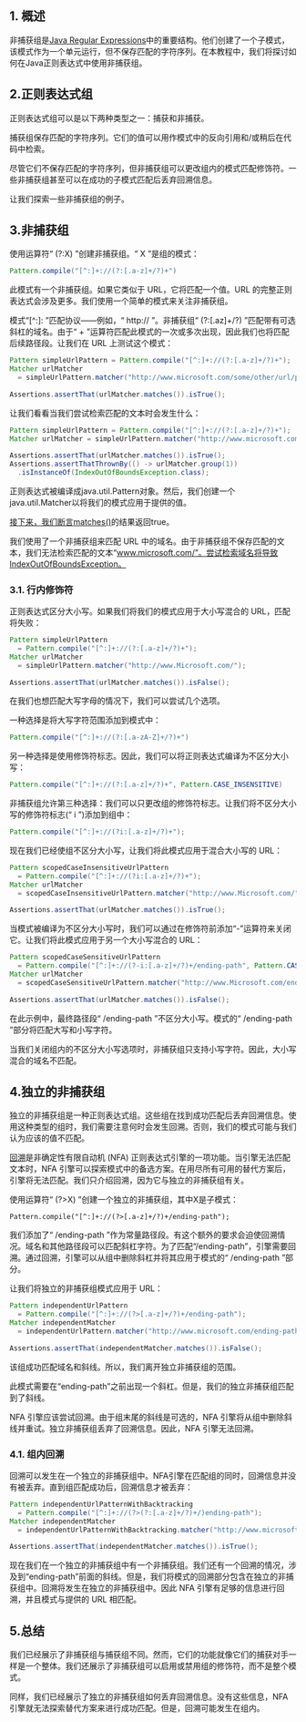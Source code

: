 ## 1. 概述

非捕获组是[Java Regular Expressions](https://www.baeldung.com/regular-expressions-java)中的重要结构。他们创建了一个子模式，该模式作为一个单元运行，但不保存匹配的字符序列。在本教程中，我们将探讨如何在Java正则表达式中使用非捕获组。

## 2.正则表达式组

正则表达式组可以是以下两种类型之一：捕获和非捕获。

捕获组保存匹配的字符序列。它们的值可以用作模式中的反向引用和/或稍后在代码中检索。

尽管它们不保存匹配的字符序列，但非捕获组可以更改组内的模式匹配修饰符。一些非捕获组甚至可以在成功的子模式匹配后丢弃回溯信息。

让我们探索一些非捕获组的例子。

## 3.非捕获组

使用运算符“ (?:X) ”创建非捕获组。“ X ”是组的模式：

```java
Pattern.compile("[^:]+://(?:[.a-z]+/?)+")
```

此模式有一个非捕获组。如果它类似于 URL，它将匹配一个值。URL 的完整正则表达式会涉及更多。我们使用一个简单的模式来关注非捕获组。

模式“[^:]: ”匹配协议——例如，“ http:// ”。非捕获组“ (?:[.az]+/?) ”匹配带有可选斜杠的域名。由于“ + ”运算符匹配此模式的一次或多次出现，因此我们也将匹配后续路径段。让我们在 URL 上测试这个模式：

```java
Pattern simpleUrlPattern = Pattern.compile("[^:]+://(?:[.a-z]+/?)+");
Matcher urlMatcher
  = simpleUrlPattern.matcher("http://www.microsoft.com/some/other/url/path");
    
Assertions.assertThat(urlMatcher.matches()).isTrue();

```

让我们看看当我们尝试检索匹配的文本时会发生什么：

```java
Pattern simpleUrlPattern = Pattern.compile("[^:]+://(?:[.a-z]+/?)+");
Matcher urlMatcher = simpleUrlPattern.matcher("http://www.microsoft.com/");
    
Assertions.assertThat(urlMatcher.matches()).isTrue();
Assertions.assertThatThrownBy(() -> urlMatcher.group(1))
  .isInstanceOf(IndexOutOfBoundsException.class);
```

正则表达式被编译成java.util.Pattern对象。然后，我们创建一个java.util.Matcher以将我们的模式应用于提供的值。

[接下来，我们断言matches()](https://www.baeldung.com/java-matcher-find-vs-matches)的结果返回true。

我们使用了一个非捕获组来匹配 URL 中的域名。由于非捕获组不保存匹配的文本，我们无法检索匹配的文本“www.microsoft.com/”。尝试检索域名将导致IndexOutOfBoundsException。

### 3.1. 行内修饰符

正则表达式区分大小写。如果我们将我们的模式应用于大小写混合的 URL，匹配将失败：

```java
Pattern simpleUrlPattern
  = Pattern.compile("[^:]+://(?:[.a-z]+/?)+");
Matcher urlMatcher
  = simpleUrlPattern.matcher("http://www.Microsoft.com/");
    
Assertions.assertThat(urlMatcher.matches()).isFalse();
```

在我们也想匹配大写字母的情况下，我们可以尝试几个选项。

一种选择是将大写字符范围添加到模式中：

```java
Pattern.compile("[^:]+://(?:[.a-zA-Z]+/?)+")
```

另一种选择是使用修饰符标志。因此，我们可以将正则表达式编译为不区分大小写：

```java
Pattern.compile("[^:]+://(?:[.a-z]+/?)+", Pattern.CASE_INSENSITIVE)
```

非捕获组允许第三种选择：我们可以只更改组的修饰符标志。让我们将不区分大小写的修饰符标志(“ i ”)添加到组中：

```java
Pattern.compile("[^:]+://(?i:[.a-z]+/?)+");
```

现在我们已经使组不区分大小写，让我们将此模式应用于混合大小写的 URL：

```java
Pattern scopedCaseInsensitiveUrlPattern
  = Pattern.compile("[^:]+://(?i:[.a-z]+/?)+");
Matcher urlMatcher
  = scopedCaseInsensitiveUrlPattern.matcher("http://www.Microsoft.com/");
    
Assertions.assertThat(urlMatcher.matches()).isTrue();
```

当模式被编译为不区分大小写时，我们可以通过在修饰符前添加“-”运算符来关闭它。让我们将此模式应用于另一个大小写混合的 URL：

```java
Pattern scopedCaseSensitiveUrlPattern
  = Pattern.compile("[^:]+://(?-i:[.a-z]+/?)+/ending-path", Pattern.CASE_INSENSITIVE);
Matcher urlMatcher
  = scopedCaseSensitiveUrlPattern.matcher("http://www.Microsoft.com/ending-path");
  
Assertions.assertThat(urlMatcher.matches()).isFalse();

```

在此示例中，最终路径段“ /ending-path ”不区分大小写。模式的“ /ending-path ”部分将匹配大写和小写字符。

当我们关闭组内的不区分大小写选项时，非捕获组只支持小写字符。因此，大小写混合的域名不匹配。

## 4.独立的非捕获组

独立的非捕获组是一种正则表达式组。这些组在找到成功匹配后丢弃回溯信息。使用这种类型的组时，我们需要注意何时会发生回溯。否则，我们的模式可能与我们认为应该的值不匹配。

[回溯](https://www.baeldung.com/java-regex-performance)是非确定性有限自动机 (NFA) 正则表达式引擎的一项功能。当引擎无法匹配文本时，NFA 引擎可以探索模式中的备选方案。在用尽所有可用的替代方案后，引擎将无法匹配。我们只介绍回溯，因为它与独立的非捕获组有关。

使用运算符“ (?>X) ”创建一个独立的非捕获组，其中X是子模式：

```
Pattern.compile("[^:]+://(?>[.a-z]+/?)+/ending-path");
```

我们添加了“ /ending-path ”作为常量路径段。有这个额外的要求会迫使回溯情况。域名和其他路径段可以匹配斜杠字符。为了匹配“/ending-path”，引擎需要回溯。通过回溯，引擎可以从组中删除斜杠并将其应用于模式的“ /ending-path ”部分。

让我们将独立的非捕获组模式应用于 URL：

```java
Pattern independentUrlPattern
  = Pattern.compile("[^:]+://(?>[.a-z]+/?)+/ending-path");
Matcher independentMatcher
  = independentUrlPattern.matcher("http://www.microsoft.com/ending-path");
    
Assertions.assertThat(independentMatcher.matches()).isFalse();
```

该组成功匹配域名和斜线。所以，我们离开独立非捕获组的范围。

此模式需要在“ending-path”之前出现一个斜杠。但是，我们的独立非捕获组匹配到了斜线。

NFA 引擎应该尝试回溯。由于组末尾的斜线是可选的，NFA 引擎将从组中删除斜线并重试。独立非捕获组丢弃了回溯信息。因此，NFA 引擎无法回溯。

### 4.1. 组内回溯

回溯可以发生在一个独立的非捕获组中。NFA引擎在匹配组的同时，回溯信息并没有被丢弃。直到组匹配成功后，回溯信息才被丢弃：

```java
Pattern independentUrlPatternWithBacktracking
  = Pattern.compile("[^:]+://(?>(?:[.a-z]+/?)+/)ending-path");
Matcher independentMatcher
  = independentUrlPatternWithBacktracking.matcher("http://www.microsoft.com/ending-path");
    
Assertions.assertThat(independentMatcher.matches()).isTrue();
```

现在我们在一个独立的非捕获组中有一个非捕获组。我们还有一个回溯的情况，涉及到“ending-path”前面的斜线。但是，我们将模式的回溯部分包含在独立的非捕获组中。回溯将发生在独立的非捕获组中。因此 NFA 引擎有足够的信息进行回溯，并且模式与提供的 URL 相匹配。

## 5.总结

我们已经展示了非捕获组与捕获组不同。然而，它们的功能就像它们的捕获对手一样是一个整体。我们还展示了非捕获组可以启用或禁用组的修饰符，而不是整个模式。

同样，我们已经展示了独立的非捕获组如何丢弃回溯信息。没有这些信息，NFA 引擎就无法探索替代方案来进行成功匹配。但是，回溯可能发生在组内。